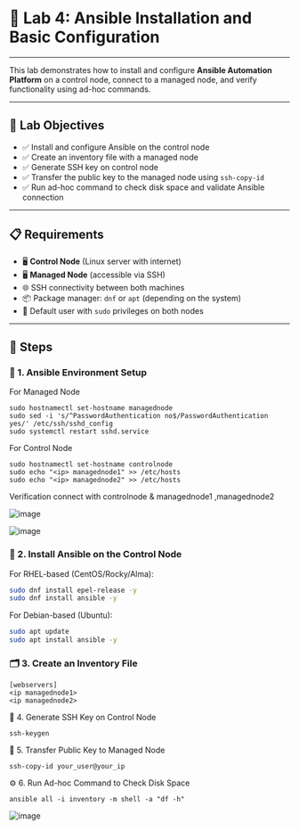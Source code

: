 # 🤖 Lab 4: Ansible Installation and Basic Configuration
--- 

This lab demonstrates how to install and configure **Ansible Automation Platform** on a control node, connect to a managed node, and verify functionality using ad-hoc commands.

---

## 🎯 Lab Objectives

- ✅ Install and configure Ansible on the control node
- ✅ Create an inventory file with a managed node
- ✅ Generate SSH key on control node
- ✅ Transfer the public key to the managed node using `ssh-copy-id`
- ✅ Run ad-hoc command to check disk space and validate Ansible connection

---

## 📋 Requirements

- 🖥️ **Control Node** (Linux server with internet)
- 🖥️ **Managed Node** (accessible via SSH)
- 🌐 SSH connectivity between both machines
- 📦 Package manager: `dnf` or `apt` (depending on the system)
- 🧑 Default user with `sudo` privileges on both nodes

---

## 🧾 Steps
### 🔧 1. Ansible Environment Setup
For Managed Node
```
sudo hostnamectl set-hostname managednode
sudo sed -i 's/^PasswordAuthentication no$/PasswordAuthentication yes/' /etc/ssh/sshd_config
sudo systemctl restart sshd.service
```
For Control Node
```
sudo hostnamectl set-hostname controlnode
sudo echo "<ip> managednode1" >> /etc/hosts
sudo echo "<ip> managednode2" >> /etc/hosts
```
Verification connect with controlnode & managednode1 ,managednode2

![image](https://github.com/user-attachments/assets/5577abdc-03d5-47c0-be10-f6668220d1ce)

![image](https://github.com/user-attachments/assets/c1be77a6-c342-471f-8f38-79ead2537003)


### 🔧 2. Install Ansible on the Control Node

For RHEL-based (CentOS/Rocky/Alma):

```bash
sudo dnf install epel-release -y
sudo dnf install ansible -y
```
For Debian-based (Ubuntu):
```bash
sudo apt update
sudo apt install ansible -y
```

### 🗂️ 3. Create an Inventory File
```
[webservers]
<ip managednode1>
<ip managednode2>
```

🔐 4. Generate SSH Key on Control Node
```
ssh-keygen
```
🔁 5. Transfer Public Key to Managed Node
```
ssh-copy-id your_user@your_ip
```
⚙️ 6. Run Ad-hoc Command to Check Disk Space
```
ansible all -i inventory -m shell -a "df -h"
```
![image](https://github.com/user-attachments/assets/bcd46fc4-713a-44dc-84b2-9c1f5560db9c)












